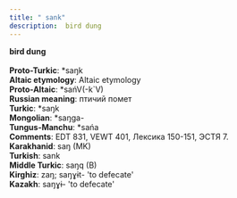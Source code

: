 ```yaml
---
title: " sank"
description:  bird dung
---
```

<strong> bird dung</strong><br><br>
<strong>Proto-Turkic</strong>:  *saŋk<br>
<strong>Altaic etymology</strong>:  Altaic etymology<br>
<strong> Proto-Altaic</strong>:  *sańV(-k`V)<br>
<strong>Russian meaning</strong>:  птичий помет<br>
<strong>Turkic</strong>:  *saŋk<br>
<strong>Mongolian</strong>:  *saŋga-<br>
<strong>Tungus-Manchu</strong>:  *sańa<br>
<strong>Comments</strong>:  EDT 831, VEWT 401, Лексика 150-151, ЭСТЯ 7.<br>
<strong>Karakhanid</strong>:  saŋ (MK)<br>
<strong>Turkish</strong>:  sank<br>
<strong>Middle Turkic</strong>:  saŋq (B)<br>
<strong>Kirghiz</strong>:  zaŋ; saŋɣɨt- 'to defecate'<br>
<strong>Kazakh</strong>:  saŋɣɨ- 'to defecate'<br>


